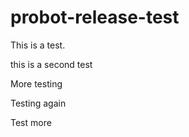 # probot-release-test

This is a test.

this is a second test

More testing

Testing again

Test more
